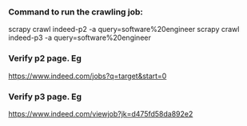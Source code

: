 ### Command to run the crawling job:
scrapy crawl indeed-p2 -a query=software%20engineer
scrapy crawl indeed-p3 -a query=software%20engineer

### Verify p2 page. Eg
https://www.indeed.com/jobs?q=target&start=0

### Verify p3 page. Eg
https://www.indeed.com/viewjob?jk=d475fd58da892e2